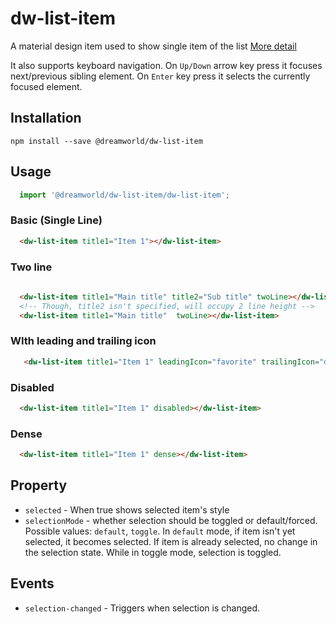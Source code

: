 # dw-list-item

A material design item used to show single item of the list [More detail](https://material.io/components/lists/#)

It also supports keyboard navigation. On `Up/Down` arrow key press it focuses next/previous sibling element. On `Enter` key press it selects the currently focused element.

## Installation

```
npm install --save @dreamworld/dw-list-item
```

## Usage

```js
  import '@dreamworld/dw-list-item/dw-list-item';
```

### Basic (Single Line)

```html
  <dw-list-item title1="Item 1"></dw-list-item>
```

### Two line

```html
  
  <dw-list-item title1="Main title" title2="Sub title" twoLine></dw-list-item>
  <!-- Though, title2 isn't specified, will occupy 2 line height -->
  <dw-list-item title1="Main title"  twoLine></dw-list-item>
```

### WIth leading and trailing icon

```html
   <dw-list-item title1="Item 1" leadingIcon="favorite" trailingIcon="done"></dw-list-item>
```

### Disabled

```html
  <dw-list-item title1="Item 1" disabled></dw-list-item>
```

### Dense

```html
  <dw-list-item title1="Item 1" dense></dw-list-item>
```

## Property
- `selected` - When true shows selected item's style
- `selectionMode` - whether selection should be toggled or default/forced. Possible values: `default`, `toggle`. In `default` mode, if item isn't yet selected, it becomes selected. If item is already selected, no change in the selection state. While in toggle mode, selection is toggled.

## Events

- `selection-changed` - Triggers when selection is changed.